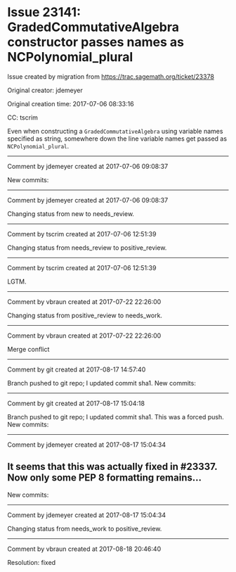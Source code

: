 # Issue 23141: GradedCommutativeAlgebra constructor passes names as NCPolynomial_plural

Issue created by migration from https://trac.sagemath.org/ticket/23378

Original creator: jdemeyer

Original creation time: 2017-07-06 08:33:16

CC:  tscrim

Even when constructing a `GradedCommutativeAlgebra` using variable names specified as string, somewhere down the line variable names get passed as `NCPolynomial_plural`.


---

Comment by jdemeyer created at 2017-07-06 09:08:37

New commits:


---

Comment by jdemeyer created at 2017-07-06 09:08:37

Changing status from new to needs_review.


---

Comment by tscrim created at 2017-07-06 12:51:39

Changing status from needs_review to positive_review.


---

Comment by tscrim created at 2017-07-06 12:51:39

LGTM.


---

Comment by vbraun created at 2017-07-22 22:26:00

Changing status from positive_review to needs_work.


---

Comment by vbraun created at 2017-07-22 22:26:00

Merge conflict


---

Comment by git created at 2017-08-17 14:57:40

Branch pushed to git repo; I updated commit sha1. New commits:


---

Comment by git created at 2017-08-17 15:04:18

Branch pushed to git repo; I updated commit sha1. This was a forced push. New commits:


---

Comment by jdemeyer created at 2017-08-17 15:04:34

It seems that this was actually fixed in #23337. Now only some PEP 8 formatting remains...
----
New commits:


---

Comment by jdemeyer created at 2017-08-17 15:04:34

Changing status from needs_work to positive_review.


---

Comment by vbraun created at 2017-08-18 20:46:40

Resolution: fixed
